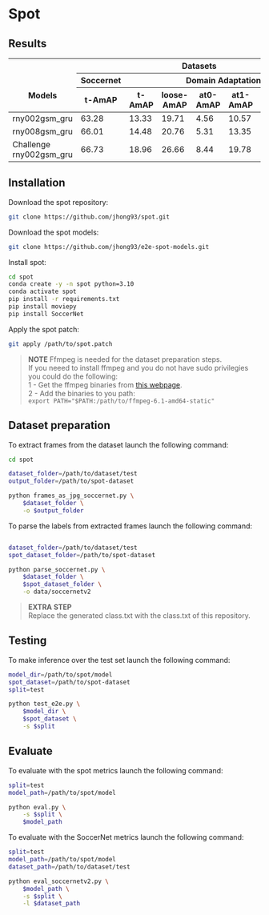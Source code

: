 # Spot

## Results

<table>
<thead>
  <tr>
    <th rowspan="3"><br><br>Models</th>
    <th colspan="7">Datasets</th>
  </tr>
  <tr>
    <th>Soccernet</th>
    <th colspan="6">Domain Adaptation</th>
  </tr>
  <tr>
    <th>t-AmAP</th>
    <th>t-AmAP</th>
    <th>loose-AmAP</th>
    <th>at0-AmAP</th>
    <th>at1-AmAP</th>
    <th>at2-AmAP</th>
    <th>at4-AmAP</th>
  </tr>
</thead>
<tbody>
  <tr>
    <td>rny002gsm_gru</td>
    <td>63.28</td>
    <td>13.33</td>
    <td>19.71</td>
    <td>4.56</td>
    <td>10.57</td>
    <td>14.27</td>
    <td>16.24</td>
  </tr>
  <tr>
    <td>rny008gsm_gru</td>
    <td>66.01</td>
    <td>14.48</td>
    <td>20.76</td>
    <td>5.31</td>
    <td>13.35</td>
    <td>15.51</td>
    <td>17.37</td>
  </tr>
  <tr>
    <td>Challenge<br>rny002gsm_gru<br></td>
    <td>66.73</td>
    <td>18.96</td>
    <td>26.66</td>
    <td>8.44</td>
    <td>19.78</td>
    <td>21.81</td>
    <td>23.29</td>
  </tr>
</tbody>
</table>

## Installation

Download the spot repository:

```bash
git clone https://github.com/jhong93/spot.git
```

Download the spot models:

```bash
git clone https://github.com/jhong93/e2e-spot-models.git
```

Install spot:

```bash
cd spot
conda create -y -n spot python=3.10
conda activate spot
pip install -r requirements.txt
pip install moviepy
pip install SoccerNet
```

Apply the spot patch:

```bash
git apply /path/to/spot.patch
```

> **NOTE**
Ffmpeg is needed for the dataset preparation steps.\
If you neeed to install ffmpeg and you do not have sudo privilegies you could do the following:\
1 - Get the ffmpeg binaries from [this webpage](https://johnvansickle.com/ffmpeg/).\
2 - Add the binaries to you path:\
`export PATH="$PATH:/path/to/ffmpeg-6.1-amd64-static"`

## Dataset preparation

To extract frames from the dataset launch the following command:

```bash
cd spot

dataset_folder=/path/to/dataset/test
output_folder=/path/to/spot-dataset

python frames_as_jpg_soccernet.py \
    $dataset_folder \
    -o $output_folder
```

To parse the labels from extracted frames launch the following command:

```bash

dataset_folder=/path/to/dataset/test
spot_dataset_folder=/path/to/spot-dataset

python parse_soccernet.py \
    $dataset_folder \
    $spot_dataset_folder \
    -o data/soccernetv2
```

> **EXTRA STEP**\
Replace the generated class.txt with the class.txt of this repository.

## Testing

To make inference over the test set launch the following command:

```bash
model_dir=/path/to/spot/model
spot_dataset=/path/to/spot-dataset
split=test

python test_e2e.py \
    $model_dir \
    $spot_dataset \
    -s $split
```

## Evaluate

To evaluate with the spot metrics launch the following command:

```bash
split=test
model_path=/path/to/spot/model

python eval.py \
    -s $split \
    $model_path
```

To evaluate with the SoccerNet metrics launch the following command:

```bash
split=test
model_path=/path/to/spot/model
dataset_path=/path/to/dataset/test

python eval_soccernetv2.py \
    $model_path \
    -s $split \
    -l $dataset_path
```

